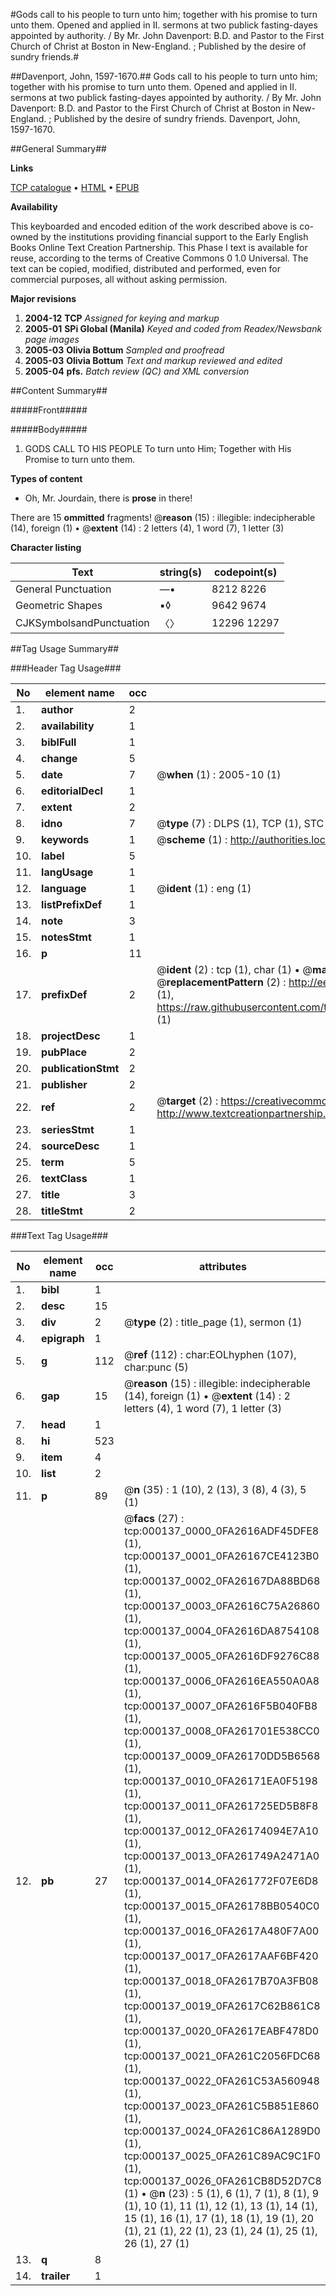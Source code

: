#Gods call to his people to turn unto him; together with his promise to turn unto them. Opened and applied in II. sermons at two publick fasting-dayes appointed by authority. / By Mr. John Davenport: B.D. and Pastor to the First Church of Christ at Boston in New-England. ; Published by the desire of sundry friends.#

##Davenport, John, 1597-1670.##
Gods call to his people to turn unto him; together with his promise to turn unto them. Opened and applied in II. sermons at two publick fasting-dayes appointed by authority. / By Mr. John Davenport: B.D. and Pastor to the First Church of Christ at Boston in New-England. ; Published by the desire of sundry friends.
Davenport, John, 1597-1670.

##General Summary##

**Links**

[TCP catalogue](http://www.ota.ox.ac.uk/tcp/)  • 
[HTML](http://tei.it.ox.ac.uk/tcp/Texts-HTML/free/N00/N00085.html)  • 
[EPUB](http://tei.it.ox.ac.uk/tcp/Texts-EPUB/free/N00/N00085.epub)

**Availability**

This keyboarded and encoded edition of the
	       work described above is co-owned by the institutions
	       providing financial support to the Early English Books
	       Online Text Creation Partnership. This Phase I text is
	       available for reuse, according to the terms of Creative
	       Commons 0 1.0 Universal. The text can be copied,
	       modified, distributed and performed, even for
	       commercial purposes, all without asking permission.

**Major revisions**

1. __2004-12__ __TCP__ *Assigned for keying and markup*
1. __2005-01__ __SPi Global (Manila)__ *Keyed and coded from Readex/Newsbank page images*
1. __2005-03__ __Olivia Bottum__ *Sampled and proofread*
1. __2005-03__ __Olivia Bottum__ *Text and markup reviewed and edited*
1. __2005-04__ __pfs.__ *Batch review (QC) and XML conversion*

##Content Summary##

#####Front#####

#####Body#####

1. GODS CALL TO HIS PEOPLE To turn unto Him; Together with His Promise to turn unto them.

**Types of content**

  * Oh, Mr. Jourdain, there is **prose** in there!

There are 15 **ommitted** fragments! 
 @__reason__ (15) : illegible: indecipherable (14), foreign (1)  •  @__extent__ (14) : 2 letters (4), 1 word (7), 1 letter (3)

**Character listing**


|Text|string(s)|codepoint(s)|
|---|---|---|
|General Punctuation|—•|8212 8226|
|Geometric Shapes|▪◊|9642 9674|
|CJKSymbolsandPunctuation|〈〉|12296 12297|

##Tag Usage Summary##

###Header Tag Usage###

|No|element name|occ|attributes|
|---|---|---|---|
|1.|__author__|2||
|2.|__availability__|1||
|3.|__biblFull__|1||
|4.|__change__|5||
|5.|__date__|7| @__when__ (1) : 2005-10 (1)|
|6.|__editorialDecl__|1||
|7.|__extent__|2||
|8.|__idno__|7| @__type__ (7) : DLPS (1), TCP (1), STC (2), NOTIS (1), IMAGE-SET (1), EVANS-CITATION (1)|
|9.|__keywords__|1| @__scheme__ (1) : http://authorities.loc.gov/ (1)|
|10.|__label__|5||
|11.|__langUsage__|1||
|12.|__language__|1| @__ident__ (1) : eng (1)|
|13.|__listPrefixDef__|1||
|14.|__note__|3||
|15.|__notesStmt__|1||
|16.|__p__|11||
|17.|__prefixDef__|2| @__ident__ (2) : tcp (1), char (1)  •  @__matchPattern__ (2) : ([0-9\-]+):([0-9IVX]+) (1), (.+) (1)  •  @__replacementPattern__ (2) : http://eebo.chadwyck.com/downloadtiff?vid=$1&page=$2 (1), https://raw.githubusercontent.com/textcreationpartnership/Texts/master/tcpchars.xml#$1 (1)|
|18.|__projectDesc__|1||
|19.|__pubPlace__|2||
|20.|__publicationStmt__|2||
|21.|__publisher__|2||
|22.|__ref__|2| @__target__ (2) : https://creativecommons.org/publicdomain/zero/1.0/ (1), http://www.textcreationpartnership.org/docs/. (1)|
|23.|__seriesStmt__|1||
|24.|__sourceDesc__|1||
|25.|__term__|5||
|26.|__textClass__|1||
|27.|__title__|3||
|28.|__titleStmt__|2||


###Text Tag Usage###

|No|element name|occ|attributes|
|---|---|---|---|
|1.|__bibl__|1||
|2.|__desc__|15||
|3.|__div__|2| @__type__ (2) : title_page (1), sermon (1)|
|4.|__epigraph__|1||
|5.|__g__|112| @__ref__ (112) : char:EOLhyphen (107), char:punc (5)|
|6.|__gap__|15| @__reason__ (15) : illegible: indecipherable (14), foreign (1)  •  @__extent__ (14) : 2 letters (4), 1 word (7), 1 letter (3)|
|7.|__head__|1||
|8.|__hi__|523||
|9.|__item__|4||
|10.|__list__|2||
|11.|__p__|89| @__n__ (35) : 1 (10), 2 (13), 3 (8), 4 (3), 5 (1)|
|12.|__pb__|27| @__facs__ (27) : tcp:000137_0000_0FA2616ADF45DFE8 (1), tcp:000137_0001_0FA26167CE4123B0 (1), tcp:000137_0002_0FA26167DA88BD68 (1), tcp:000137_0003_0FA2616C75A26860 (1), tcp:000137_0004_0FA2616DA8754108 (1), tcp:000137_0005_0FA2616DF9276C88 (1), tcp:000137_0006_0FA2616EA550A0A8 (1), tcp:000137_0007_0FA2616F5B040FB8 (1), tcp:000137_0008_0FA261701E538CC0 (1), tcp:000137_0009_0FA26170DD5B6568 (1), tcp:000137_0010_0FA26171EA0F5198 (1), tcp:000137_0011_0FA261725ED5B8F8 (1), tcp:000137_0012_0FA26174094E7A10 (1), tcp:000137_0013_0FA261749A2471A0 (1), tcp:000137_0014_0FA261772F07E6D8 (1), tcp:000137_0015_0FA26178BB0540C0 (1), tcp:000137_0016_0FA2617A480F7A00 (1), tcp:000137_0017_0FA2617AAF6BF420 (1), tcp:000137_0018_0FA2617B70A3FB08 (1), tcp:000137_0019_0FA2617C62B861C8 (1), tcp:000137_0020_0FA2617EABF478D0 (1), tcp:000137_0021_0FA261C2056FDC68 (1), tcp:000137_0022_0FA261C53A560948 (1), tcp:000137_0023_0FA261C5B851E860 (1), tcp:000137_0024_0FA261C86A1289D0 (1), tcp:000137_0025_0FA261C89AC9C1F0 (1), tcp:000137_0026_0FA261CB8D52D7C8 (1)  •  @__n__ (23) : 5 (1), 6 (1), 7 (1), 8 (1), 9 (1), 10 (1), 11 (1), 12 (1), 13 (1), 14 (1), 15 (1), 16 (1), 17 (1), 18 (1), 19 (1), 20 (1), 21 (1), 22 (1), 23 (1), 24 (1), 25 (1), 26 (1), 27 (1)|
|13.|__q__|8||
|14.|__trailer__|1||

